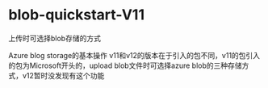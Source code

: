 # blob-quickstart-V11
上传时可选择blob存储的方式

Azure blog storage的基本操作
v11和v12的版本在于引入的包不同，v11的包引入的包为Microsoft开头的，upload blob文件时可选择azure blob的三种存储方式，v12暂时没发现有这个功能
